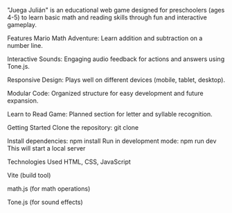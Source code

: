 "Juega Julián" is an educational web game designed for preschoolers (ages 4-5) to learn basic math and reading skills through fun and interactive gameplay.

Features
Mario Math Adventure: Learn addition and subtraction on a number line.

Interactive Sounds: Engaging audio feedback for actions and answers using Tone.js.

Responsive Design: Plays well on different devices (mobile, tablet, desktop).

Modular Code: Organized structure for easy development and future expansion.

Learn to Read Game: Planned section for letter and syllable recognition.

Getting Started
Clone the repository:
git clone 

Install dependencies:
npm install 
Run in development mode:
npm run dev
This will start a local server

Technologies Used
HTML, CSS, JavaScript

Vite (build tool)

math.js (for math operations)

Tone.js (for sound effects)
